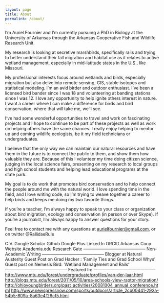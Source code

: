 ```yaml
---
layout: page
title: About
permalink: /about/
---
```


I’m Auriel Fournier and I’m currently pursuing a PhD in Biology at the University of Arkansas through the Arkansas Cooperative Fish and Wildlife Research Unit.

My research is looking at secretive marshbirds, specifically rails and trying to better understand their fall migration and habitat use as it relates to active wetland management, especially in mid-latitude states in the U.S., like Missouri.

My professional interests focus around wetlands and birds, especially migration but also delve into remote sensing, GIS, stable isotopes and statistical modeling. I’m an avid birder and outdoor enthusiast. I’ve been a licensed bird bander since I was 18 and volunteering at banding stations since I was 12. I love any opportunity to help ignite others interest in nature. I want a career where I can make a difference for birds and bird conservation, where that will take me, we’ll see.

I’ve had some wonderful opportunities to travel and work on fascinating projects and I hope to continue to be part of these projects as well as work on helping others have the same chances. I really enjoy helping to mentor up and coming wildlife ecologists, be it my field technicians or undergraduates.

I believe that the only way we can maintain our natural resources and have them in the future is to connect the public to them, and show them how valuable they are. Because of this I volunteer my time doing citizen science, judging in the local science fairs, presenting on my research to local groups and high school students and helping lead educational programs at the state park.

My goal is to do work that promotes bird conservation and to help connect the people around me with the natural world. I love spending time in the field, and I love writing code, so I’m trying to weave together a career to help birds and keeps me doing my two favorite things.

If you’re a teacher, I’m always happy to speak to your class or organization about bird migration, ecology and conservation (in person or over Skype). If you’re a journalist, I’m always happy to answer questions for your story.

Feel free to contact me with any questions at aurielfournier@gmail.com, or on twitter @RallidaeRule

C.V. 
Google Scholar
Github
Google Plus
Linked In
ORCID
Arkansas Coop Website 
Academia.edu
Research Gate
——————————————–
Non-Academic Writing
——————————————–
Blogger at Natural Austerity
Guest Post on Grad Hacker : ‘Family Ties and Grad School Whys’
Guest post on Nemesis Bird: ‘Wetland Management and Rails’
——————————————–
Featured In:
——————————————–
http://www.mtu.edu/forest/undergraduate/profiles/van-der-laar.html  
http://blogs.mtu.edu/forest/2011/05/10/area-schools-view-raptor-migration/
http://ohioyoungbirders.org/past_activities/20081004_annual_conference.html
http://www.newspressnow.com/sports/outdoors/article_2cb00441-292a-54b5-809a-8a63e4f26cf5.html
